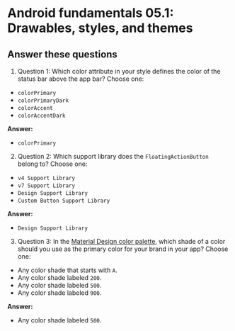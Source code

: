 Android fundamentals 05.1: Drawables, styles, and themes
=======

Answer these questions
-----------

1. Question 1: Which color attribute in your style defines the color of the status bar above the app bar? Choose one:

* `colorPrimary`
* `colorPrimaryDark`
* `colorAccent`
* `colorAccentDark`



**Answer:**
* `colorPrimary`


2. Question 2: Which support library does the `FloatingActionButton` belong to? Choose one:

* `v4 Support Library`
* `v7 Support Library`
* `Design Support Library`
* `Custom Button Support Library`



**Answer:**
* `Design Support Library`


3. Question 3: In the [Material Design color palette](https://material.google.com/style/color.html#color-color-palette), which shade of a color should you use as the primary color for your brand in your app? Choose one:

* Any color shade that starts with `A`.
* Any color shade labeled `200`.
* Any color shade labeled `500`.
* Any color shade labeled `900`.



**Answer:**
* Any color shade labeled `500`.
